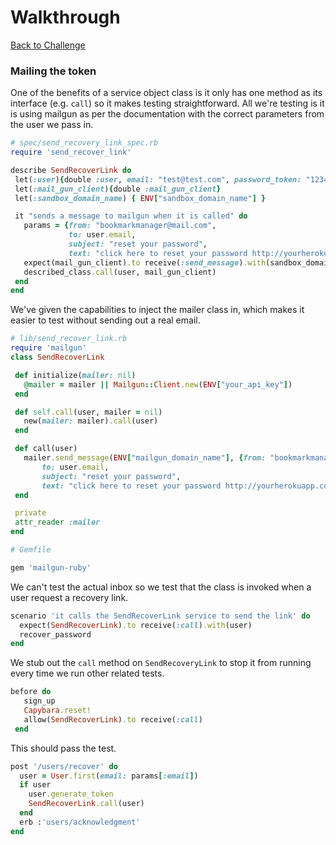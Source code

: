 # Walkthrough

[Back to Challenge](../29_mailing_the_token.md)

### Mailing the token

One of the benefits of a service object class is it only has one method as its interface (e.g. `call`) so it makes testing straightforward. All we're testing is it is using mailgun as per the documentation with the correct parameters from the user we pass in.

```ruby
# spec/send_recovery_link_spec.rb
require 'send_recover_link'

describe SendRecoverLink do
 let(:user){double :user, email: "test@test.com", password_token: "12345678"}
 let(:mail_gun_client){double :mail_gun_client}
 let(:sandbox_domain_name) { ENV["sandbox_domain_name"] }

 it "sends a message to mailgun when it is called" do
   params = {from: "bookmarkmanager@mail.com",
             to: user.email,
             subject: "reset your password",
             text: "click here to reset your password http://yourherokuapp.com/reset_password?token=#{user.password_token}" }
   expect(mail_gun_client).to receive(:send_message).with(sandbox_domain_name, params)
   described_class.call(user, mail_gun_client)
 end
end
```

We've given the capabilities to inject the mailer class in, which makes it easier to test without sending out a real email. 

```ruby
# lib/send_recover_link.rb
require 'mailgun'
class SendRecoverLink

 def initialize(mailer: nil)
   @mailer = mailer || Mailgun::Client.new(ENV["your_api_key"])
 end

 def self.call(user, mailer = nil)
   new(mailer: mailer).call(user)
 end

 def call(user)
   mailer.send_message(ENV["mailgun_domain_name"], {from: "bookmarkmanager@mail.com",
       to: user.email,
       subject: "reset your password",
       text: "click here to reset your password http://yourherokuapp.com/reset_password?token=#{user.password_token}" })
 end

 private
 attr_reader :mailer
end
```

```ruby
# Gemfile

gem 'mailgun-ruby'
```

We can't test the actual inbox so we test that the class is invoked when a user request a recovery link.

```ruby
scenario 'it calls the SendRecoverLink service to send the link' do
  expect(SendRecoverLink).to receive(:call).with(user)
  recover_password
end
```

We stub out the `call` method on `SendRecoveryLink` to stop it from running every time we run other related tests.

```ruby
before do
   sign_up
   Capybara.reset!
   allow(SendRecoverLink).to receive(:call)
 end
```

This should pass the test.

```ruby
post '/users/recover' do
  user = User.first(email: params[:email])
  if user
    user.generate_token
    SendRecoverLink.call(user)
  end
  erb :'users/acknowledgment'
end
```

